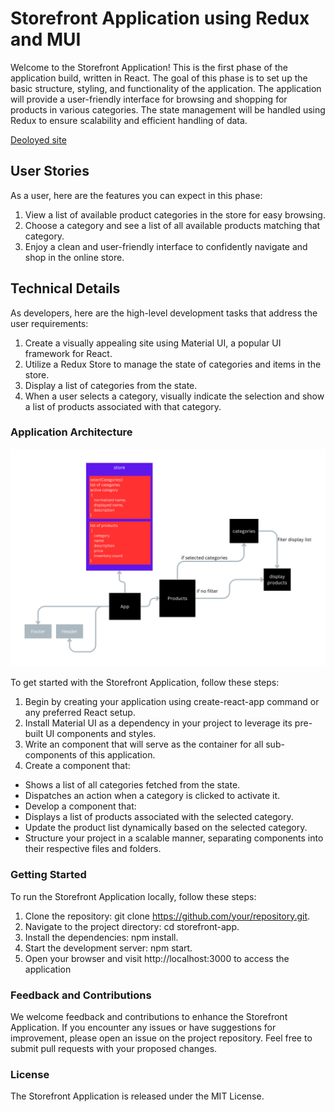# Storefront Application using Redux and MUI

Welcome to the Storefront Application! This is the first phase of the application build, written in React. The goal of this phase is to set up the basic structure, styling, and functionality of the application. The application will provide a user-friendly interface for browsing and shopping for products in various categories. The state management will be handled using Redux to ensure scalability and efficient handling of data.

[Deoloyed site]('https://main--transcendent-monstera-1d9151.netlify.app/')

## User Stories

As a user, here are the features you can expect in this phase:

1. View a list of available product categories in the store for easy browsing.
2. Choose a category and see a list of all available products matching that category.
3. Enjoy a clean and user-friendly interface to confidently navigate and shop in the online store.

## Technical Details

As developers, here are the high-level development tasks that address the user requirements:

1. Create a visually appealing site using Material UI, a popular UI framework for React.
2. Utilize a Redux Store to manage the state of categories and items in the store.
3. Display a list of categories from the state.
4. When a user selects a category, visually indicate the selection and show a list of products associated with that category.

### Application Architecture

![UML for storefront app](UML/store-app.png)

To get started with the Storefront Application, follow these steps:

1. Begin by creating your application using create-react-app command or any preferred React setup.
2. Install Material UI as a dependency in your project to leverage its pre-built UI components and styles.
3. Write an <App /> component that will serve as the container for all sub-components of this application.
4. Create a <Categories /> component that:

- Shows a list of all categories fetched from the state.
- Dispatches an action when a category is clicked to activate it.
- Develop a <Products /> component that:
- Displays a list of products associated with the selected category.
- Update the product list dynamically based on the selected category.
- Structure your project in a scalable manner, separating components into their respective files and folders.

### Getting Started

To run the Storefront Application locally, follow these steps:

1. Clone the repository: git clone https://github.com/your/repository.git.
2. Navigate to the project directory: cd storefront-app.
3. Install the dependencies: npm install.
4. Start the development server: npm start.
5. Open your browser and visit http://localhost:3000 to access the application

### Feedback and Contributions

We welcome feedback and contributions to enhance the Storefront Application. If you encounter any issues or have suggestions for improvement, please open an issue on the project repository. Feel free to submit pull requests with your proposed changes.

### License

The Storefront Application is released under the MIT License.




